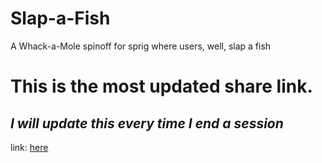 # Slap-a-Fish
A Whack-a-Mole spinoff for sprig where users, well, slap a fish

# This is the most updated share link.
## *I will update this every time I end a session*
link: [here](https://sprig.hackclub.com/share/WwiV8PFBGgPQVk4u6GLt)

